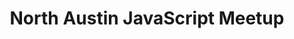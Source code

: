 ---
state: TX
region: Austin
title: North Austin JavaScript Meetup
group_url: https://www.meetup.com/North-Austin-JavaScript-Meetup
topics: [ javascript ]
---